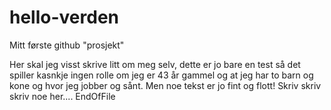 # hello-verden
Mitt første github "prosjekt"

Her skal jeg visst skrive litt om meg selv, dette er jo bare en test så det spiller kasnkje ingen rolle om jeg er 43 år gammel og at jeg har to barn og kone og hvor jeg jobber og sånt. Men noe tekst er jo fint og flott!
Skriv skriv skriv noe her....
EndOfFile 
